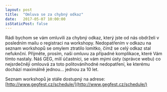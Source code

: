 ```yaml
---
layout: post
title:  "Omluva se za chybný odkaz"
date:   2017-05-07 10:00:00
isStaticPost: false
---
```


Rádi bychom se vám omluvili za chybný odkaz, který jste od nás obdrželi v posledním mailu o registraci na workshopy. Nedopatřením v odkazu na seznam workshopů se omylem ztratilo lomítko, čímž se celý odkaz stal nefuknční. Přijměte, prosím, naši omluvu za případné komplikace, které Vám tímto nastaly. 
Náš GEG, milí účastníci, se vám mými ústy (správce webu) co nejsrdečněji omlouvá za toto politováníhodné nedopatření, ke kterému dochází maximálně jednou... jednou za 10 let.

Seznam workshopů je stále dostupný na adrese: [http://www.gegfest.cz/schedule/](http://www.gegfest.cz/schedule/)
